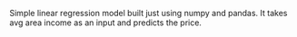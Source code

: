 Simple linear regression model built just using numpy and pandas. It takes avg area income as an input and predicts the price. 
